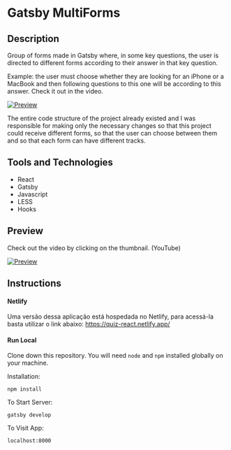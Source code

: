 # Gatsby MultiForms

## Description
Group of forms made in Gatsby where, in some key questions, the user is directed to different forms according to their answer in that key question.

Example: the user must choose whether they are looking for an iPhone or a MacBook and then following questions to this one will be according to this answer. Check it out in the video.

[![Preview](http://img.youtube.com/vi/ZH4ZDz8j930/0.jpg)](http://www.youtube.com/watch?v=ZH4ZDz8j930 "Gatsby")


The entire code structure of the project already existed and I was responsible for making only the necessary changes so that this project could receive different forms, so that the user can choose between them and so that each form can have different tracks.


## Tools and Technologies
- React
- Gatsby
- Javascript
- LESS
- Hooks

## Preview

Check out the video by clicking on the thumbnail. (YouTube)

[![Preview](http://img.youtube.com/vi/ZH4ZDz8j930/0.jpg)](http://www.youtube.com/watch?v=ZH4ZDz8j930 "Gatsby")

## Instructions

#### Netlify
Uma versão dessa aplicação está hospedada no Netlify, para acessá-la basta utilizar o link abaixo: 
https://quiz-react.netlify.app/

#### Run Local
Clone down this repository. You will need `node` and `npm` installed globally on your machine.  

Installation:

`npm install`   

To Start Server:

`gatsby develop`  

To Visit App:

`localhost:8000`







